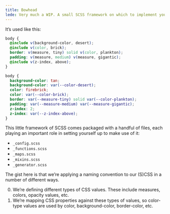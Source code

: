 ```yaml
---
title: Bowhead
lede: Very much a WIP. A small SCSS framework on which to implement your design tokens, spitting out CSS Variables with optional fallbacks.
---
```


It’s used like this:

```scss
body {
  @include v(background-color, desert);
  @include v(color, brick);
  border: v(measure, tiny) solid v(color, plankton);
  padding: v(measure, medium) v(measure, gigantic);
  @include v(z-index, above);
}
```

```css
body {
  background-color: tan;
  background-color: var(--color-desert);
  color: firebrick;
  color: var(--color-brick);
  border: var(--measure-tiny) solid var(--color-plankton);
  padding: var(--measure-medium) var(--measure-gigantic);
  z-index: 2;
  z-index: var(--z-index-above);
}
```

This little framework of SCSS comes packaged with a handful of files, each playing an important role in setting yourself up to make use of it:

- `_config.scss`
- `_functions.scss`
- `_maps.scss`
- `_mixins.scss`
- `_generator.scss`

The gist here is that we’re applying a naming convention to our (S)CSS in a number of different ways.

0. We’re defining different types of CSS values. These include measures, colors, opacity values, etc.
0. We’re mapping CSS properties against these types of values, so color-type values are used by color, background-color, border-color, etc.
